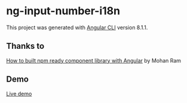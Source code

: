 # ng-input-number-i18n

This project was generated with [Angular CLI](https://github.com/angular/angular-cli) version 8.1.1.

## Thanks to

[How to built npm ready component library with Angular](https://codeburst.io/how-to-built-npm-ready-component-library-with-angular-a812a22dc1d5) by Mohan Ram 

## Demo

[Live demo](https://danielzotti.github.io/ng-input-number-i18n/) 

